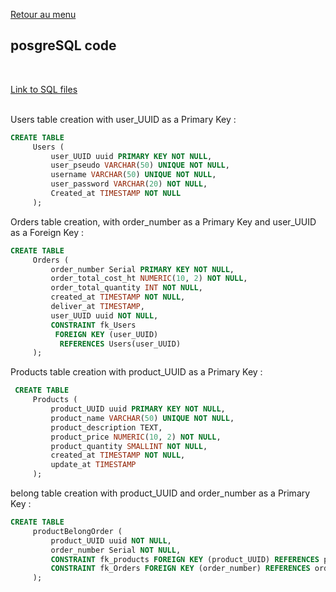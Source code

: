 <a href="README.md">Retour au menu</a>

## posgreSQL code

<br>


<a href="/Documents/SQLAuBonDeal.sql">Link to SQL files</a>

<br>
Users table creation with user_UUID as a Primary Key :

```SQL
CREATE TABLE
     Users (
         user_UUID uuid PRIMARY KEY NOT NULL,
         user_pseudo VARCHAR(50) UNIQUE NOT NULL,
         username VARCHAR(50) UNIQUE NOT NULL,
         user_password VARCHAR(20) NOT NULL,
         Created_at TIMESTAMP NOT NULL
     );
```

Orders table creation, with order_number as a Primary Key and user_UUID as a Foreign Key :

```SQL
CREATE TABLE
     Orders (
         order_number Serial PRIMARY KEY NOT NULL,
         order_total_cost_ht NUMERIC(10, 2) NOT NULL,
         order_total_quantity INT NOT NULL,
         created_at TIMESTAMP NOT NULL,
         deliver_at TIMESTAMP,
         user_UUID uuid NOT NULL,
         CONSTRAINT fk_Users
          FOREIGN KEY (user_UUID)
           REFERENCES Users(user_UUID)
     );
```

Products table creation with product_UUID as a Primary Key :

```SQL
 CREATE TABLE
     Products (
         product_UUID uuid PRIMARY KEY NOT NULL,
         product_name VARCHAR(50) UNIQUE NOT NULL,
         product_description TEXT,
         product_price NUMERIC(10, 2) NOT NULL,
         product_quantity SMALLINT NOT NULL,
         created_at TIMESTAMP NOT NULL,
         update_at TIMESTAMP
     );
```


belong table creation with product_UUID and order_number as a Primary Key :

```SQL
CREATE TABLE
     productBelongOrder (
         product_UUID uuid NOT NULL,
         order_number Serial NOT NULL,
         CONSTRAINT fk_products FOREIGN KEY (product_UUID) REFERENCES products (product_UUID),
         CONSTRAINT fk_Orders FOREIGN KEY (order_number) REFERENCES orders (order_number)
     );
 ```